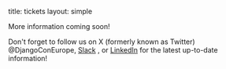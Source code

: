 title: tickets
layout: simple


More information coming soon!

Don't forget to follow us on X (formerly known as Twitter) @DjangoConEurope, [Slack](djangoconeurope.slack.com) , or [LinkedIn](www.linkedin.com/company/djangocon-europe/)  for the latest up-to-date information!

 